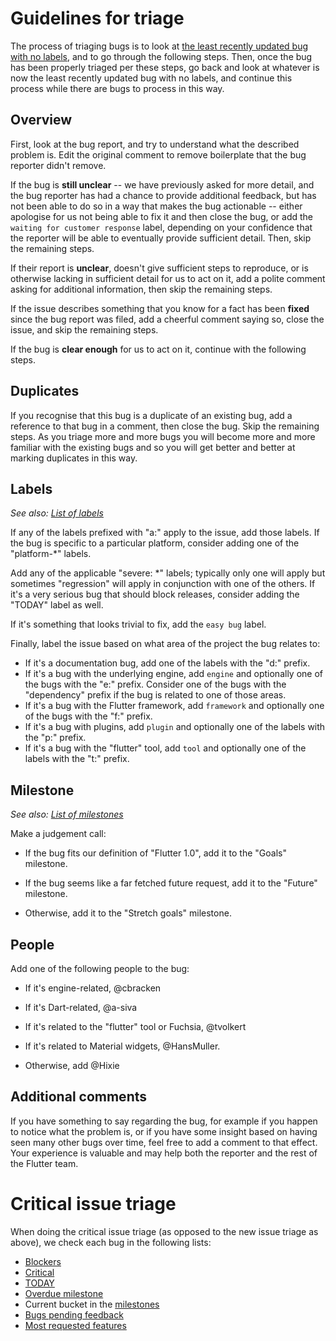 # Guidelines for triage

The process of triaging bugs is to look at [the least recently updated bug with no labels](https://github.com/flutter/flutter/issues?q=is%3Aopen+is%3Aissue+no%3Alabel+sort%3Aupdated-asc), and to go through the following steps. Then, once the bug has been properly triaged per these steps, go back and look at whatever is now the least recently updated bug with no labels, and continue this process while there are bugs to process in this way.

## Overview

First, look at the bug report, and try to understand what the described problem is. Edit the original comment to remove boilerplate that the bug reporter didn't remove.

If the bug is **still unclear** -- we have previously asked for more detail, and the bug reporter has had a chance to provide additional feedback, but has not been able to do so in a way that makes the bug actionable -- either apologise for us not being able to fix it and then close the bug, or add the `waiting for customer response` label, depending on your confidence that the reporter will be able to eventually provide sufficient detail. Then, skip the remaining steps.

If their report is **unclear**, doesn't give sufficient steps to reproduce, or is otherwise lacking in sufficient detail for us to act on it, add a polite comment asking for additional information, then skip the remaining steps.

If the issue describes something that you know for a fact has been **fixed** since the bug report was filed, add a cheerful comment saying so, close the issue, and skip the remaining steps.

If the bug is **clear enough** for us to act on it, continue with the following steps.

## Duplicates

If you recognise that this bug is a duplicate of an existing bug, add a reference to that bug in a comment, then close the bug. Skip the remaining steps. As you triage more and more bugs you will become more and more familiar with the existing bugs and so you will get better and better at marking duplicates in this way.

## Labels

_See also: [List of labels](https://github.com/flutter/flutter/labels)_

If any of the labels prefixed with "a:" apply to the issue, add those labels. If the bug is specific to a particular platform, consider adding one of the "platform-*" labels.

Add any of the applicable "severe: *" labels; typically only one will apply but sometimes "regression" will apply in conjunction with one of the others. If it's a very serious bug that should block releases, consider adding the "TODAY" label as well.

If it's something that looks trivial to fix, add the `easy bug` label.

Finally, label the issue based on what area of the project the bug relates to:

- If it's a documentation bug, add one of the labels with the "d:" prefix.
- If it's a bug with the underlying engine, add `engine` and optionally one of the bugs with the "e:" prefix. Consider one of the bugs with the "dependency" prefix if the bug is related to one of those areas.
- If it's a bug with the Flutter framework, add `framework` and optionally one of the bugs with the "f:" prefix.
- If it's a bug with plugins, add `plugin` and optionally one of the labels with the "p:" prefix.
- If it's a bug with the "flutter" tool, add `tool` and optionally one of the labels with the "t:" prefix.

## Milestone

_See also: [List of milestones](https://github.com/flutter/flutter/milestones?direction=asc&sort=due_date&state=open)_

Make a judgement call:

- If the bug fits our definition of "Flutter 1.0", add it to the "Goals" milestone.

- If the bug seems like a far fetched future request, add it to the "Future" milestone.

- Otherwise, add it to the "Stretch goals" milestone.

## People

Add one of the following people to the bug:

- If it's engine-related, @cbracken

- If it's Dart-related, @a-siva

- If it's related to the "flutter" tool or Fuchsia, @tvolkert

- If it's related to Material widgets, @HansMuller.

- Otherwise, add @Hixie

## Additional comments

If you have something to say regarding the bug, for example if you happen to notice what the problem is, or if you have some insight based on having seen many other bugs over time, feel free to add a comment to that effect. Your experience is valuable and may help both the reporter and the rest of the Flutter team.


# Critical issue triage

When doing the critical issue triage (as opposed to the new issue triage as above), we check each bug in the following lists:

* [Blockers](https://github.com/flutter/flutter/issues?q=is%3Aopen+is%3Aissue+label%3A%22severe%3A+customer+blocker%22+sort%3Aupdated-asc)
* [Critical](https://github.com/flutter/flutter/issues?q=is%3Aopen+is%3Aissue+label%3A%22severe%3A+customer+critical%22+sort%3Aupdated-asc)
* [TODAY](https://github.com/flutter/flutter/issues?q=is%3Aopen+is%3Aissue+label%3A%22%E2%9A%A0+TODAY%22)
* [Overdue milestone](https://github.com/flutter/flutter/issues?q=is%3Aopen+is%3Aissue+milestone%3AOverdue+sort%3Acreated-asc)
* Current bucket in the [milestones](https://github.com/flutter/flutter/milestones?direction=asc&sort=due_date&state=open)
* [Bugs pending feedback](https://github.com/flutter/flutter/issues?q=is%3Aopen+is%3Aissue+label%3A%22waiting+for+customer+response%22+sort%3Aupdated-desc)
* [Most requested features](https://github.com/flutter/flutter/issues?q=is%3Aopen+is%3Aissue+sort%3Areactions-%2B1-desc)